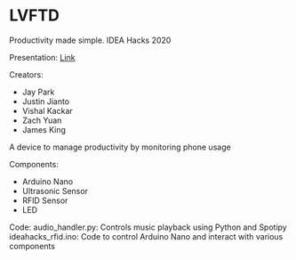 # LVFTD

Productivity made simple. IDEA Hacks 2020

Presentation: [Link](https://docs.google.com/presentation/d/13T108Myz4HOZzt7Z4BTf_1tRyv6G9739l8QO8cFidDg/edit?usp=sharing)

Creators:
- Jay Park
- Justin Jianto
- Vishal Kackar
- Zach Yuan
- James King

A device to manage productivity by monitoring phone usage

Components:
- Arduino Nano
- Ultrasonic Sensor
- RFID Sensor
- LED

Code:
audio_handler.py: Controls music playback using Python and Spotipy
ideahacks_rfid.ino: Code to control Arduino Nano and interact with various components
